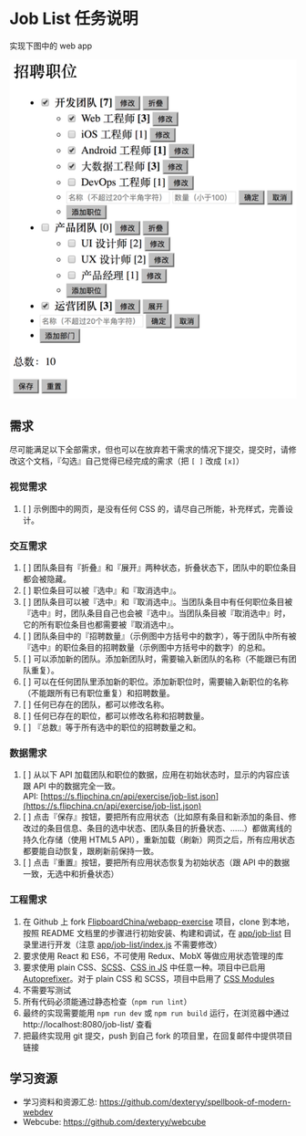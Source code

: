 
#  Job List 任务说明

实现下图中的 web app

![](job-list.png)

## 需求

尽可能满足以下全部需求，但也可以在放弃若干需求的情况下提交，提交时，请修改这个文档，『勾选』自己觉得已经完成的需求（把 `[ ]` 改成 `[x]`）

### 视觉需求

1. [ ] 示例图中的网页，是没有任何 CSS 的，请尽自己所能，补充样式，完善设计。

### 交互需求

1. [ ] 团队条目有『折叠』和『展开』两种状态，折叠状态下，团队中的职位条目都会被隐藏。
2. [ ] 职位条目可以被『选中』和『取消选中』。
3. [ ] 团队条目可以被『选中』和『取消选中』。当团队条目中有任何职位条目被『选中』时，团队条目自己也会被『选中』。当团队条目被『取消选中』时，它的所有职位条目也都需要被『取消选中』。
4. [ ] 团队条目中的『招聘数量』（示例图中方括号中的数字），等于团队中所有被『选中』的职位条目的招聘数量（示例图中方括号中的数字）的总和。
5. [ ] 可以添加新的团队。添加新团队时，需要输入新团队的名称（不能跟已有团队重复）。
6. [ ] 可以在任何团队里添加新的职位。添加新职位时，需要输入新职位的名称（不能跟所有已有职位重复）和招聘数量。
7. [ ] 任何已存在的团队，都可以修改名称。
8. [ ] 任何已存在的职位，都可以修改名称和招聘数量。
9. [ ] 『总数』等于所有选中的职位的招聘数量之和。

### 数据需求

1. [ ] 从以下 API 加载团队和职位的数据，应用在初始状态时，显示的内容应该跟 API 中的数据完全一致。 \
   API: [https://s.flipchina.cn/api/exercise/job-list.json](https://s.flipchina.cn/api/exercise/job-list.json)
2. [ ] 点击『保存』按钮，要把所有应用状态（比如原有条目和新添加的条目、修改过的条目信息、条目的选中状态、团队条目的折叠状态、……）都做离线的持久化存储（使用 HTML5 API），重新加载（刷新）网页之后，所有应用状态都要能自动恢复，跟刷新前保持一致。
3. [ ] 点击『重置』按钮，要把所有应用状态恢复为初始状态（跟 API 中的数据一致，无选中和折叠状态）

### 工程需求

1. 在 Github 上 fork [FlipboardChina/webapp-exercise](https://github.com/FlipboardChina/webapp-exercise) 项目，clone 到本地，按照 README 文档里的步骤进行初始安装、构建和调试，在 [app/job-list](https://github.com/FlipboardChina/webapp-exercise/tree/master/app/job-list) 目录里进行开发（注意 [app/job-list/index.js](https://github.com/FlipboardChina/webapp-exercise/tree/master/app/job-list/index.js) 不需要修改）
2. 要求使用 React 和 ES6，不可使用 Redux、MobX 等做应用状态管理的库
3. 要求使用 plain CSS、[SCSS](http://sass-lang.com/)、[CSS in JS](https://speakerdeck.com/vjeux/react-css-in-js) 中任意一种。项目中已启用 [Autoprefixer](https://github.com/postcss/autoprefixer)。对于 plain CSS 和 SCSS，项目中启用了 [CSS Modules](https://github.com/css-modules/css-modules)
4. 不需要写测试
4. 所有代码必须能通过静态检查（`npm run lint`）
3. 最终的实现需要能用 `npm run dev` 或 `npm run build` 运行，在浏览器中通过 http://localhost:8080/job-list/ 查看
3. 把最终实现用 git 提交，push 到自己 fork 的项目里，在回复邮件中提供项目链接

## 学习资源

* 学习资料和资源汇总: https://github.com/dexteryy/spellbook-of-modern-webdev
* Webcube: https://github.com/dexteryy/webcube
